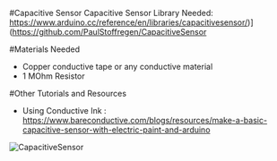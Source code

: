 #Capacitive Sensor
Capacitive Sensor Library Needed: https://www.arduino.cc/reference/en/libraries/capacitivesensor/)](https://github.com/PaulStoffregen/CapacitiveSensor

#Materials Needed
- Copper conductive tape or any conductive material
- 1 MOhm Resistor

#Other Tutorials and Resources
- Using Conductive Ink : https://www.bareconductive.com/blogs/resources/make-a-basic-capacitive-sensor-with-electric-paint-and-arduino

![CapacitiveSensor](https://github.com/linalab/sensors_library/assets/19651027/c400f476-eae0-498d-8bad-baa1979558d7)
